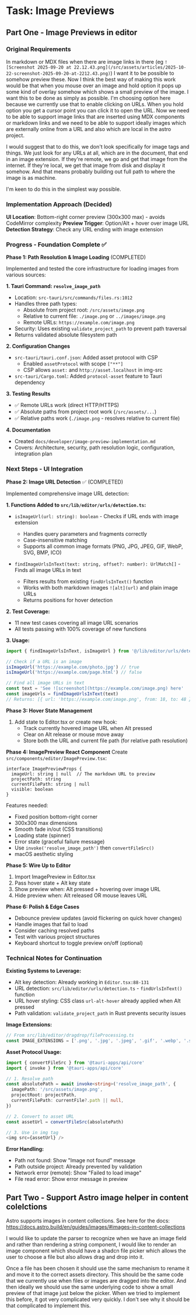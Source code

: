 # Task: Image Previews

## Part One - Image Previews in editor

### Original Requirements

In markdown or MDX files when there are image links in there (eg `![Screenshot 2025-09-20 at 22.12.43.png](/src/assets/articles/2025-10-22-screenshot-2025-09-20-at-2212.43.png)`) I want it to be possible to somehow preview these. Now I think the best way of making this work would be that when you mouse over an image and hold option it pops up some kind of overlay somehow which shows a small preview of the image. I want this to be done as simply as possible. I'm choosing option here because we currently use that to enable clicking on URLs. When you hold option you get a cursor point you can click it to open the URL. Now we need to be able to support image links that are inserted using MDX components or markdown links and we need to be able to support ideally images which are externally online from a URL and also which are local in the astro project.

I would suggest that to do this, we don't look specifically for image tags and things. We just look for any URLs at all, which are in the document, that end in an image extension. If they're remote, we go and get that image from the internet. If they're local, we get that image from disk and display it somehow. And that means probably building out full path to where the image is as machine.

I'm keen to do this in the simplest way possible.

### Implementation Approach (Decided)

**UI Location**: Bottom-right corner preview (300x300 max) - avoids CodeMirror complexity
**Preview Trigger**: Option/Alt + hover over image URL
**Detection Strategy**: Check any URL ending with image extension

### Progress - Foundation Complete ✅

**Phase 1: Path Resolution & Image Loading** (COMPLETED)

Implemented and tested the core infrastructure for loading images from various sources:

**1. Tauri Command: `resolve_image_path`**
- Location: `src-tauri/src/commands/files.rs:1012`
- Handles three path types:
  - Absolute from project root: `/src/assets/image.png`
  - Relative to current file: `./image.png` or `../images/image.png`
  - Remote URLs: `https://example.com/image.png`
- Security: Uses existing `validate_project_path` to prevent path traversal
- Returns validated absolute filesystem path

**2. Configuration Changes**
- `src-tauri/tauri.conf.json`: Added asset protocol with CSP
  - Enabled `assetProtocol` with scope `["**"]`
  - CSP allows `asset:` and `http://asset.localhost` in img-src
- `src-tauri/Cargo.toml`: Added `protocol-asset` feature to Tauri dependency

**3. Testing Results**
- ✅ Remote URLs work (direct HTTP/HTTPS)
- ✅ Absolute paths from project root work (`/src/assets/...`)
- ✅ Relative paths work (`./image.png` - resolves relative to current file)

**4. Documentation**
- Created `docs/developer/image-preview-implementation.md`
- Covers: Architecture, security, path resolution logic, configuration, integration plan

### Next Steps - UI Integration

**Phase 2: Image URL Detection** ✅ (COMPLETED)

Implemented comprehensive image URL detection:

**1. Functions Added to `src/lib/editor/urls/detection.ts`:**
- `isImageUrl(url: string): boolean` - Checks if URL ends with image extension
  - Handles query parameters and fragments correctly
  - Case-insensitive matching
  - Supports all common image formats (PNG, JPG, JPEG, GIF, WebP, SVG, BMP, ICO)

- `findImageUrlsInText(text: string, offset?: number): UrlMatch[]` - Finds all image URLs in text
  - Filters results from existing `findUrlsInText()` function
  - Works with both markdown images `![alt](url)` and plain image URLs
  - Returns positions for hover detection

**2. Test Coverage:**
- 11 new test cases covering all image URL scenarios
- All tests passing with 100% coverage of new functions

**3. Usage:**
```typescript
import { findImageUrlsInText, isImageUrl } from '@/lib/editor/urls/detection'

// Check if a URL is an image
isImageUrl('https://example.com/photo.jpg') // true
isImageUrl('https://example.com/page.html') // false

// Find all image URLs in text
const text = 'See ![screenshot](https://example.com/image.png) here'
const imageUrls = findImageUrlsInText(text)
// Returns: [{ url: 'https://example.com/image.png', from: 18, to: 48 }]
```

**Phase 3: Hover State Management**
1. Add state to Editor.tsx or create new hook:
   - Track currently hovered image URL when Alt pressed
   - Clear on Alt release or mouse move away
   - Store both the URL and current file path (for relative path resolution)

**Phase 4: ImagePreview React Component**
Create `src/components/editor/ImagePreview.tsx`:
```tsx
interface ImagePreviewProps {
  imageUrl: string | null  // The markdown URL to preview
  projectPath: string
  currentFilePath: string | null
  visible: boolean
}
```

Features needed:
- Fixed position bottom-right corner
- 300x300 max dimensions
- Smooth fade in/out (CSS transitions)
- Loading state (spinner)
- Error state (graceful failure message)
- Use `invoke('resolve_image_path')` then `convertFileSrc()`
- macOS aesthetic styling

**Phase 5: Wire Up to Editor**
1. Import ImagePreview in Editor.tsx
2. Pass hover state + Alt key state
3. Show preview when: Alt pressed + hovering over image URL
4. Hide preview when: Alt released OR mouse leaves URL

**Phase 6: Polish & Edge Cases**
- Debounce preview updates (avoid flickering on quick hover changes)
- Handle images that fail to load
- Consider caching resolved paths
- Test with various project structures
- Keyboard shortcut to toggle preview on/off (optional)

### Technical Notes for Continuation

**Existing Systems to Leverage:**
- Alt key detection: Already working in `Editor.tsx:88-131`
- URL detection: `src/lib/editor/urls/detection.ts` - `findUrlsInText()` function
- URL hover styling: CSS class `url-alt-hover` already applied when Alt pressed
- Path validation: `validate_project_path` in Rust prevents security issues

**Image Extensions:**
```typescript
// From src/lib/editor/dragdrop/fileProcessing.ts
const IMAGE_EXTENSIONS = ['.png', '.jpg', '.jpeg', '.gif', '.webp', '.svg', '.bmp', '.ico']
```

**Asset Protocol Usage:**
```typescript
import { convertFileSrc } from '@tauri-apps/api/core'
import { invoke } from '@tauri-apps/api/core'

// 1. Resolve path
const absolutePath = await invoke<string>('resolve_image_path', {
  imagePath: '/src/assets/image.png',
  projectRoot: projectPath,
  currentFilePath: currentFile?.path || null,
})

// 2. Convert to asset URL
const assetUrl = convertFileSrc(absolutePath)

// 3. Use in img tag
<img src={assetUrl} />
```

**Error Handling:**
- Path not found: Show "Image not found" message
- Path outside project: Already prevented by validation
- Network error (remote): Show "Failed to load image"
- File read error: Show error message in preview

## Part Two - Support Astro image helper in content colelctions

Astro supports images in content collections. See here for the docs: https://docs.astro.build/en/guides/images/#images-in-content-collections

I would like to update the parser to recognize when we have an image field and rather than rendering a string component, I would like to render an image component which should have a shadcn file picker which allows the user to choose a file but also allows drag and drop into it.

Once a file has been chosen it should use the same mechanism to rename it and move it to the correct assets directory. This should be the same code that we currently use when files or images are dragged into the editor. And then ideally we should use the same underlying code to show a small preview of that image just below the picker. When we tried to implement this before, it got very complicated very quickly. I don't see why it should be that complicated to implement this.
